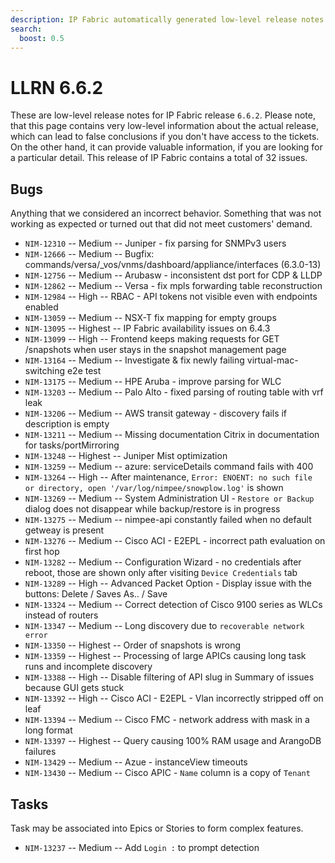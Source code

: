 ```yaml
---
description: IP Fabric automatically generated low-level release notes for version 6.6.2.
search:
  boost: 0.5
---
```


# LLRN 6.6.2

These are low-level release notes for IP Fabric release `6.6.2`. Please note, that this page contains very low-level information about the actual release, which can lead to false conclusions if you don't have access to the tickets. On the other hand, it can provide valuable information, if you are looking for a particular detail. This release of IP Fabric contains a total of 32 issues.

## Bugs

Anything that we considered an incorrect behavior. Something that was not working as expected or turned out that did not meet customers' demand.

- `NIM-12310` -- Medium -- Juniper - fix parsing for SNMPv3 users
- `NIM-12666` -- Medium -- Bugfix: commands/versa/_vos/vnms/dashboard/appliance/interfaces (6.3.0-13)
- `NIM-12756` -- Medium -- Arubasw - inconsistent dst port for CDP & LLDP
- `NIM-12862` -- Medium -- Versa - fix mpls forwarding table reconstruction
- `NIM-12984` -- High -- RBAC - API tokens not visible even with endpoints enabled
- `NIM-13059` -- Medium -- NSX-T fix mapping for empty groups
- `NIM-13095` -- Highest -- IP Fabric availability issues on 6.4.3
- `NIM-13099` -- High -- Frontend keeps making requests for GET /snapshots when user stays in the snapshot management page
- `NIM-13164` -- Medium -- Investigate & fix newly failing virtual-mac-switching e2e test
- `NIM-13175` -- Medium -- HPE Aruba - improve parsing for WLC
- `NIM-13203` -- Medium -- Palo Alto - fixed parsing of routing table with vrf leak
- `NIM-13206` -- Medium -- AWS transit gateway - discovery fails if description is empty
- `NIM-13211` -- Medium -- Missing documentation Citrix in documentation for tasks/portMirroring
- `NIM-13248` -- Highest -- Juniper Mist optimization
- `NIM-13259` -- Medium -- azure: serviceDetails command fails with 400
- `NIM-13264` -- High -- After maintenance, `Error: ENOENT: no such file or directory, open '/var/log/nimpee/snowplow.log'` is shown
- `NIM-13269` -- Medium -- System Administration UI - `Restore or Backup` dialog does not disappear while backup/restore is in progress
- `NIM-13275` -- Medium -- nimpee-api constantly failed when no default getweay is present
- `NIM-13276` -- Medium -- Cisco ACI - E2EPL - incorrect path evaluation on first hop
- `NIM-13282` -- Medium -- Configuration Wizard - no credentials after reboot, those are shown only after visiting `Device Credentials` tab
- `NIM-13289` -- High -- Advanced Packet Option - Display issue with the buttons: Delete / Saves As.. / Save
- `NIM-13324` -- Medium -- Correct detection of Cisco 9100 series as WLCs instead of routers
- `NIM-13347` -- Medium -- Long discovery due to `recoverable network error`
- `NIM-13350` -- Highest -- Order of snapshots is wrong
- `NIM-13359` -- Highest -- Processing of large APICs causing long task runs and incomplete discovery
- `NIM-13388` -- High -- Disable filtering of API slug in Summary of issues because GUI gets stuck
- `NIM-13392` -- High -- Cisco ACI - E2EPL - Vlan incorrectly stripped off on leaf
- `NIM-13394` -- Medium -- Cisco FMC - network address with mask in a long format
- `NIM-13397` -- Highest -- Query causing 100% RAM usage and ArangoDB failures
- `NIM-13429` -- Medium -- Azue - instanceView timeouts
- `NIM-13430` -- Medium -- Cisco APIC - `Name` column is a copy of `Tenant`

## Tasks

Task may be associated into Epics or Stories to form complex features.

- `NIM-13237` -- Medium -- Add `Login :` to prompt detection
